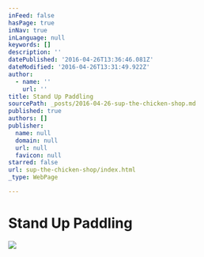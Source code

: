 ```yaml
---
inFeed: false
hasPage: true
inNav: true
inLanguage: null
keywords: []
description: ''
datePublished: '2016-04-26T13:36:46.081Z'
dateModified: '2016-04-26T13:31:49.922Z'
author:
  - name: ''
    url: ''
title: Stand Up Paddling
sourcePath: _posts/2016-04-26-sup-the-chicken-shop.md
published: true
authors: []
publisher:
  name: null
  domain: null
  url: null
  favicon: null
starred: false
url: sup-the-chicken-shop/index.html
_type: WebPage

---
```

# Stand Up Paddling
![](https://the-grid-user-content.s3-us-west-2.amazonaws.com/1521de0c-31a1-4c2f-9391-27f4c180ae8d.jpg)